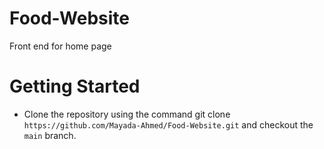 # Food-Website
Front end for home page

# Getting Started
- Clone the repository using the command git clone `https://github.com/Mayada-Ahmed/Food-Website.git` and checkout the `main` branch.
